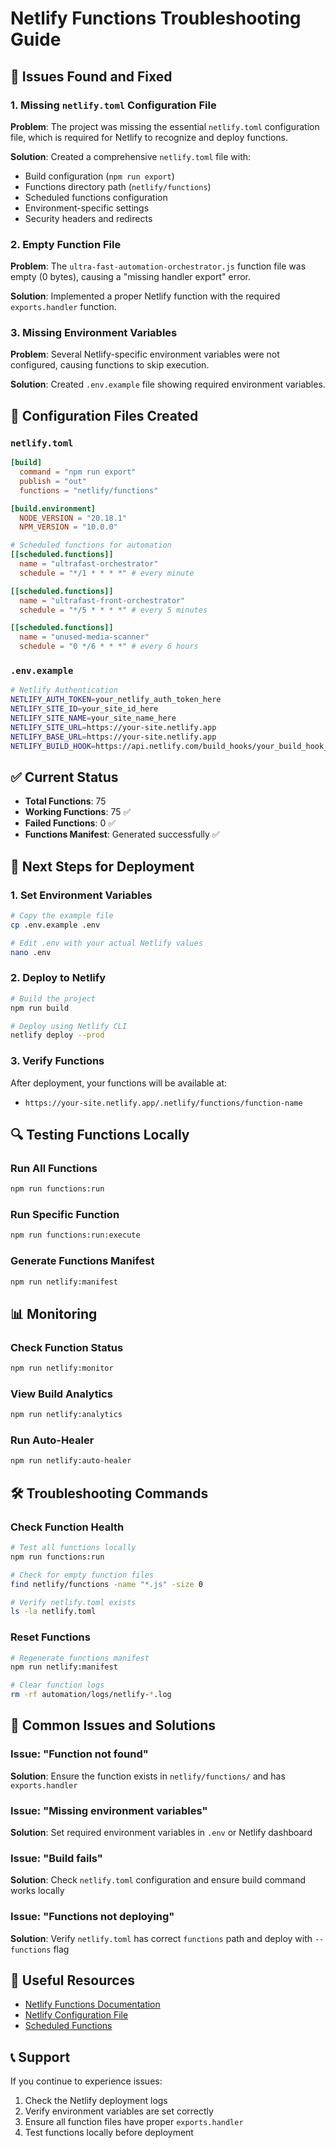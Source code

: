 # Netlify Functions Troubleshooting Guide

## 🚨 Issues Found and Fixed

### 1. **Missing `netlify.toml` Configuration File**
**Problem**: The project was missing the essential `netlify.toml` configuration file, which is required for Netlify to recognize and deploy functions.

**Solution**: Created a comprehensive `netlify.toml` file with:
- Build configuration (`npm run export`)
- Functions directory path (`netlify/functions`)
- Scheduled functions configuration
- Environment-specific settings
- Security headers and redirects

### 2. **Empty Function File**
**Problem**: The `ultra-fast-automation-orchestrator.js` function file was empty (0 bytes), causing a "missing handler export" error.

**Solution**: Implemented a proper Netlify function with the required `exports.handler` function.

### 3. **Missing Environment Variables**
**Problem**: Several Netlify-specific environment variables were not configured, causing functions to skip execution.

**Solution**: Created `.env.example` file showing required environment variables.

## 🔧 Configuration Files Created

### `netlify.toml`
```toml
[build]
  command = "npm run export"
  publish = "out"
  functions = "netlify/functions"

[build.environment]
  NODE_VERSION = "20.18.1"
  NPM_VERSION = "10.0.0"

# Scheduled functions for automation
[[scheduled.functions]]
  name = "ultrafast-orchestrator"
  schedule = "*/1 * * * *" # every minute

[[scheduled.functions]]
  name = "ultrafast-front-orchestrator"
  schedule = "*/5 * * * *" # every 5 minutes

[[scheduled.functions]]
  name = "unused-media-scanner"
  schedule = "0 */6 * * *" # every 6 hours
```

### `.env.example`
```bash
# Netlify Authentication
NETLIFY_AUTH_TOKEN=your_netlify_auth_token_here
NETLIFY_SITE_ID=your_site_id_here
NETLIFY_SITE_NAME=your_site_name_here
NETLIFY_SITE_URL=https://your-site.netlify.app
NETLIFY_BASE_URL=https://your-site.netlify.app
NETLIFY_BUILD_HOOK=https://api.netlify.com/build_hooks/your_build_hook_id
```

## ✅ Current Status

- **Total Functions**: 75
- **Working Functions**: 75 ✅
- **Failed Functions**: 0 ✅
- **Functions Manifest**: Generated successfully ✅

## 🚀 Next Steps for Deployment

### 1. **Set Environment Variables**
```bash
# Copy the example file
cp .env.example .env

# Edit .env with your actual Netlify values
nano .env
```

### 2. **Deploy to Netlify**
```bash
# Build the project
npm run build

# Deploy using Netlify CLI
netlify deploy --prod
```

### 3. **Verify Functions**
After deployment, your functions will be available at:
- `https://your-site.netlify.app/.netlify/functions/function-name`

## 🔍 Testing Functions Locally

### Run All Functions
```bash
npm run functions:run
```

### Run Specific Function
```bash
npm run functions:run:execute
```

### Generate Functions Manifest
```bash
npm run netlify:manifest
```

## 📊 Monitoring

### Check Function Status
```bash
npm run netlify:monitor
```

### View Build Analytics
```bash
npm run netlify:analytics
```

### Run Auto-Healer
```bash
npm run netlify:auto-healer
```

## 🛠️ Troubleshooting Commands

### Check Function Health
```bash
# Test all functions locally
npm run functions:run

# Check for empty function files
find netlify/functions -name "*.js" -size 0

# Verify netlify.toml exists
ls -la netlify.toml
```

### Reset Functions
```bash
# Regenerate functions manifest
npm run netlify:manifest

# Clear function logs
rm -rf automation/logs/netlify-*.log
```

## 📝 Common Issues and Solutions

### Issue: "Function not found"
**Solution**: Ensure the function exists in `netlify/functions/` and has `exports.handler`

### Issue: "Missing environment variables"
**Solution**: Set required environment variables in `.env` or Netlify dashboard

### Issue: "Build fails"
**Solution**: Check `netlify.toml` configuration and ensure build command works locally

### Issue: "Functions not deploying"
**Solution**: Verify `netlify.toml` has correct `functions` path and deploy with `--functions` flag

## 🔗 Useful Resources

- [Netlify Functions Documentation](https://docs.netlify.com/functions/overview/)
- [Netlify Configuration File](https://docs.netlify.com/configure/overview/)
- [Scheduled Functions](https://docs.netlify.com/functions/background-functions/)

## 📞 Support

If you continue to experience issues:
1. Check the Netlify deployment logs
2. Verify environment variables are set correctly
3. Ensure all function files have proper `exports.handler`
4. Test functions locally before deployment
